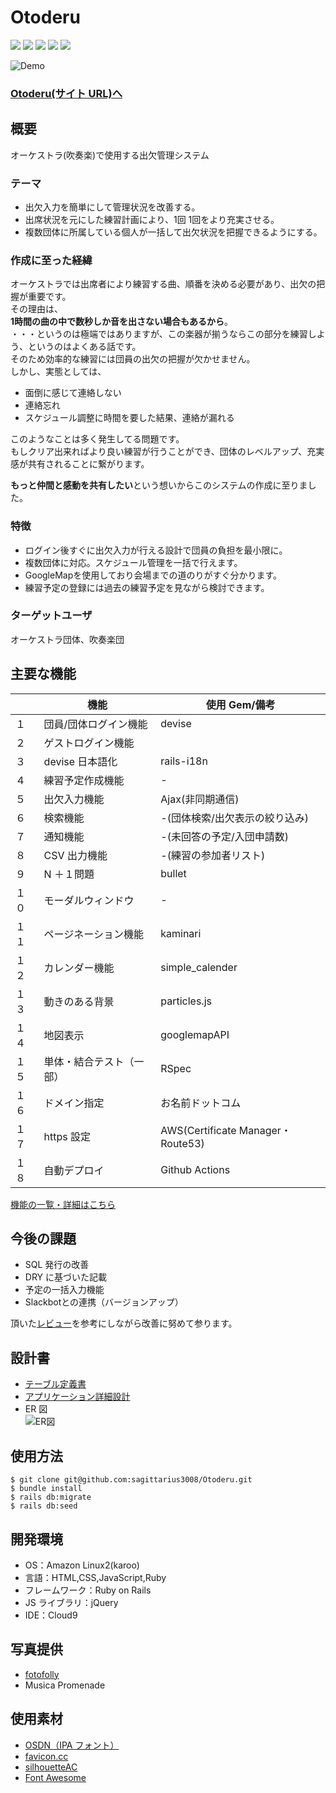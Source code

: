 # Otoderu

<p align="left"> 
  <img src="https://img.shields.io/badge/-HTML5-333.svg?logo=html5&style=flat">
  <img src="https://img.shields.io/badge/-CSS3-1572B6.svg?logo=css3&style=flat">
  <img src="https://img.shields.io/badge/-Rails-CC0000.svg?logo=rubyonrails&style=flat">
  <img src="https://img.shields.io/badge/Javascript-276DC3.svg?logo=javascript&style=flat">
  <img src="https://img.shields.io/badge/-Amazon%20AWS-232F3E.svg?logo=amazon-aws&style=flat">
</p>

![Demo](https://user-images.githubusercontent.com/83518855/131471852-b7817ded-56b1-412a-ac25-778ce5ecb9de.gif)

### [Otoderu(サイト URL)へ](https://otoderu.com)

## 概要

オーケストラ(吹奏楽)で使用する出欠管理システム

### テーマ

- 出欠入力を簡単にして管理状況を改善する。
- 出席状況を元にした練習計画により、1回 1回をより充実させる。
- 複数団体に所属している個人が一括して出欠状況を把握できるようにする。

### 作成に至った経緯

オーケストラでは出席者により練習する曲、順番を決める必要があり、出欠の把握が重要です。<br>
その理由は、<br>**1時間の曲の中で数秒しか音を出さない場合もあるから**。<br>
・・・というのは極端ではありますが、この楽器が揃うならこの部分を練習しよう、というのはよくある話です。<br>
そのため効率的な練習には団員の出欠の把握が欠かせません。<br>
しかし、実態としては、

- 面倒に感じて連絡しない
- 連絡忘れ
- スケジュール調整に時間を要した結果、連絡が漏れる

このようなことは多く発生してる問題です。<br>
もしクリア出来ればより良い練習が行うことができ、団体のレベルアップ、充実感が共有されることに繋がります。<br>

**もっと仲間と感動を共有したい**という想いからこのシステムの作成に至りました。

### 特徴
- ログイン後すぐに出欠入力が行える設計で団員の負担を最小限に。
- 複数団体に対応。スケジュール管理を一括で行えます。
- GoogleMapを使用しており会場までの道のりがすぐ分かります。
- 練習予定の登録には過去の練習予定を見ながら検討できます。

### ターゲットユーザ

オーケストラ団体、吹奏楽団

## 主要な機能

|      | 機能                     | 使用 Gem/備考                     |
| ---- | ------------------------ | --------------------------------- |
| １   | 団員/団体ログイン機能    | devise                            |
| ２   | ゲストログイン機能       |                                   |
| ３   | devise 日本語化          | rails-i18n                        |
| ４   | 練習予定作成機能         | -                                 |
| ５   | 出欠入力機能             | Ajax(非同期通信)                  |
| ６   | 検索機能                 | -(団体検索/出欠表示の絞り込み)    |
| ７   | 通知機能                 | -(未回答の予定/入団申請数)        |
| ８   | CSV 出力機能             | -(練習の参加者リスト)             |
| ９   | N ＋１問題               | bullet                            |
| １０ | モーダルウィンドウ       | -                                 |
| １１ | ページネーション機能     | kaminari                          |
| １２ | カレンダー機能           | simple_calender                   |
| １３ | 動きのある背景           | particles.js                      |
| １４ | 地図表示                 | googlemapAPI                      |
| １５ | 単体・結合テスト（一部） | RSpec                             |
| １６ | ドメイン指定             | お名前ドットコム                  |
| １７ | https 設定               | AWS(Certificate Manager・Route53) |
| １８ | 自動デプロイ             | Github Actions                    |

[機能の一覧・詳細はこちら](https://docs.google.com/spreadsheets/d/1yHLfj2vTUaqEzmE4-0uya6wkFhEpDJf8KrDFfRTXmSc/edit?usp=sharing)

## 今後の課題

- SQL 発行の改善
- DRY に基づいた記載
- 予定の一括入力機能
- Slackbotとの連携（バージョンアップ）

頂いた[レビュー](https://docs.google.com/spreadsheets/d/1ncuHkSPa2KOA9w-8PAqZyYjZSPjEKQVvLZSY_Tatpx4/edit?usp=sharing)を参考にしながら改善に努めて参ります。

## 設計書

- [テーブル定義書](https://docs.google.com/spreadsheets/d/1a9zYIdhUhD_8Z63i26BLWO315mVppMZ7koWDFI5wkVA/edit?usp=sharing)
- [アプリケーション詳細設計](https://docs.google.com/spreadsheets/d/1lXLAcZVtGDKtB71RUtqQRwT3cMNWfw1PctalsSpCccA/edit?usp=sharing)
- ER 図  
  ![ER図](https://user-images.githubusercontent.com/83518855/134440951-acb6c928-3ca6-4d99-976d-40e85e25b100.png)
  
## 使用方法

```
$ git clone git@github.com:sagittarius3008/Otoderu.git
$ bundle install
$ rails db:migrate
$ rails db:seed
```

## 開発環境

- OS：Amazon Linux2(karoo)
- 言語：HTML,CSS,JavaScript,Ruby
- フレームワーク：Ruby on Rails
- JS ライブラリ：jQuery
- IDE：Cloud9

## 写真提供

- [fotofolly](https://fotofolly.com/bridal/)
- Musica Promenade

## 使用素材

- [OSDN（IPA フォント）](https://ja.osdn.net/)
- [favicon.cc](https://www.favicon.cc)
- [silhouetteAC](https://www.silhouette-ac.com/)
- [Font Awesome](https://fontawesome.com/)
